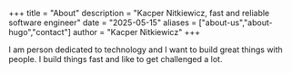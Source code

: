 +++
title = "About"
description = "Kacper Nitkiewicz, fast and reliable software engineer"
date = "2025-05-15"
aliases = ["about-us","about-hugo","contact"]
author = "Kacper Nitkiewicz"
+++

I am person dedicated to technology and I want to build great things with people.
I build things fast and like to get challenged a lot.


